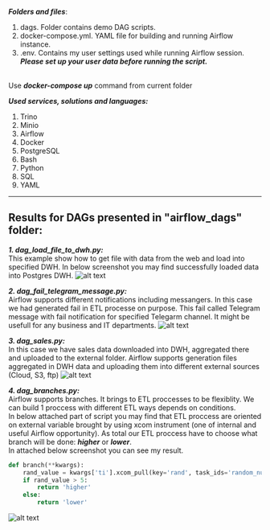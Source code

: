 ***Folders and files***:
1) dags. Folder contains demo DAG scripts.
2) docker-compose.yml. YAML file for building and running Airflow instance.
3) .env. Contains my user settings used while running Airflow session.
***Please set up your user data before running the script.***<br /><br />

Use ***___docker-compose up___*** command from current folder 


***Used services, solutions and languages:***
1) Trino
2) Minio
3) Airflow
4) Docker
5) PostgreSQL
6) Bash
7) Python
8) SQL
9) YAML
___

## Results for DAGs presented in "airflow_dags" folder:
***1. dag_load_file_to_dwh.py:***<br />
This example show how to get file with data from the web and load into specified DWH.
In below screenshot you may find successfully loaded data into Postgres DWH.
![alt text](https://github.com/rusmansurov/Demo/docker/etc/images/dag_load_file_to_dwh.png)

***2. dag_fail_telegram_message.py:***<br />
Airflow supports different notifications including messangers.
In this case we had generated fail in ETL processe on purpose. This fail called Telegram message with fail notification for specified Telegarm channel.
It might be usefull for any business and IT departments.
![alt text](https://github.com/rusmansurov/Demo/docker/etc/images/dag_fail_telegram_message.jpg)

***3. dag_sales.py:***<br />
In this case we have sales data downloaded into DWH, aggregated there and uploaded to the external folder. Airflow supports generation files aggregated in DWH data and uploading them into different external sources (Cloud, S3, ftp)
![alt text](https://github.com/rusmansurov/Demo/docker/blob/develop/etc/images/dag_sales.png)

***4. dag_branches.py:***<br />
Airflow supports branches. It brings to ETL proccesses to be flexiblity. We can build 1 proccess with different ETL ways depends on conditions.<br />
In below attached part of script you may find that ETL proccess are oriented on external variable brought by using xcom instrument (one of internal and useful Airflow opportunity). As total our ETL proccess have to choose what branch will be done: ___higher___ or ___lower___.<br />
In attached below screenshot you can see my result.
```python
def branch(**kwargs):
    rand_value = kwargs['ti'].xcom_pull(key='rand', task_ids='random_number')
    if rand_value > 5:
        return 'higher' 
    else:
        return 'lower'
```
![alt text](https://github.com/rusmansurov/Demo/docker/etc/images/dag_branches.png)
